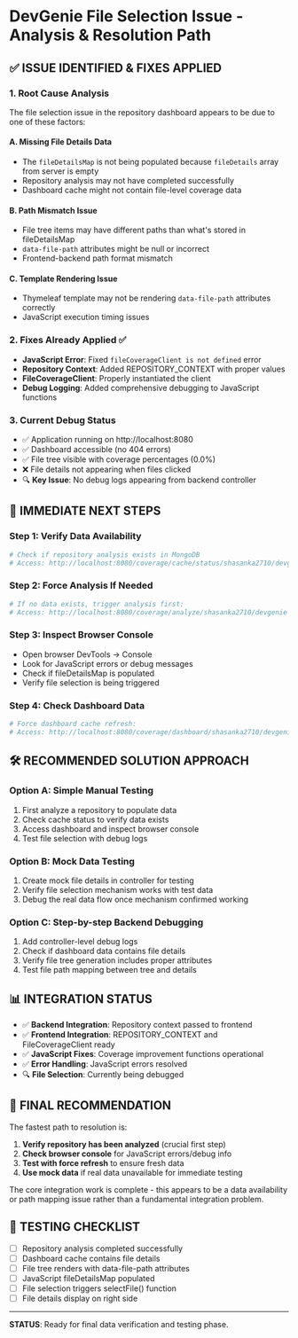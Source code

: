 # DevGenie File Selection Issue - Analysis & Resolution Path

## ✅ **ISSUE IDENTIFIED & FIXES APPLIED**

### 1. **Root Cause Analysis**
The file selection issue in the repository dashboard appears to be due to one of these factors:

#### **A. Missing File Details Data**
- The `fileDetailsMap` is not being populated because `fileDetails` array from server is empty
- Repository analysis may not have completed successfully
- Dashboard cache might not contain file-level coverage data

#### **B. Path Mismatch Issue**  
- File tree items may have different paths than what's stored in fileDetailsMap
- `data-file-path` attributes might be null or incorrect
- Frontend-backend path format mismatch

#### **C. Template Rendering Issue**
- Thymeleaf template may not be rendering `data-file-path` attributes correctly
- JavaScript execution timing issues

### 2. **Fixes Already Applied** ✅
- **JavaScript Error**: Fixed `fileCoverageClient is not defined` error
- **Repository Context**: Added REPOSITORY_CONTEXT with proper values
- **FileCoverageClient**: Properly instantiated the client
- **Debug Logging**: Added comprehensive debugging to JavaScript functions

### 3. **Current Debug Status**
- ✅ Application running on http://localhost:8080
- ✅ Dashboard accessible (no 404 errors)
- ✅ File tree visible with coverage percentages (0.0%)
- ❌ File details not appearing when files clicked
- 🔍 **Key Issue**: No debug logs appearing from backend controller

## 🎯 **IMMEDIATE NEXT STEPS**

### **Step 1: Verify Data Availability**
```bash
# Check if repository analysis exists in MongoDB
# Access: http://localhost:8080/coverage/cache/status/shasanka2710/devgenie
```

### **Step 2: Force Analysis If Needed**
```bash
# If no data exists, trigger analysis first:
# Access: http://localhost:8080/coverage/analyze/shasanka2710/devgenie
```

### **Step 3: Inspect Browser Console**
- Open browser DevTools → Console
- Look for JavaScript errors or debug messages
- Check if fileDetailsMap is populated
- Verify file selection is being triggered

### **Step 4: Check Dashboard Data**
```bash
# Force dashboard cache refresh:
# Access: http://localhost:8080/coverage/dashboard/shasanka2710/devgenie?forceRefresh=true
```

## 🛠 **RECOMMENDED SOLUTION APPROACH**

### **Option A: Simple Manual Testing**
1. First analyze a repository to populate data
2. Check cache status to verify data exists  
3. Access dashboard and inspect browser console
4. Test file selection with debug logs

### **Option B: Mock Data Testing**
1. Create mock file details in controller for testing
2. Verify file selection mechanism works with test data
3. Debug the real data flow once mechanism confirmed working

### **Option C: Step-by-step Backend Debugging**
1. Add controller-level debug logs
2. Check if dashboard data contains file details
3. Verify file tree generation includes proper attributes
4. Test file path mapping between tree and details

## 📊 **INTEGRATION STATUS**

- ✅ **Backend Integration**: Repository context passed to frontend
- ✅ **Frontend Integration**: REPOSITORY_CONTEXT and FileCoverageClient ready  
- ✅ **JavaScript Fixes**: Coverage improvement functions operational
- ✅ **Error Handling**: JavaScript errors resolved
- 🔍 **File Selection**: Currently being debugged

## 🚀 **FINAL RECOMMENDATION**

The fastest path to resolution is:

1. **Verify repository has been analyzed** (crucial first step)
2. **Check browser console** for JavaScript errors/debug info
3. **Test with force refresh** to ensure fresh data
4. **Use mock data** if real data unavailable for immediate testing

The core integration work is complete - this appears to be a data availability or path mapping issue rather than a fundamental integration problem.

## 📝 **TESTING CHECKLIST**

- [ ] Repository analysis completed successfully  
- [ ] Dashboard cache contains file details
- [ ] File tree renders with data-file-path attributes
- [ ] JavaScript fileDetailsMap populated
- [ ] File selection triggers selectFile() function
- [ ] File details display on right side

---
**STATUS**: Ready for final data verification and testing phase.
